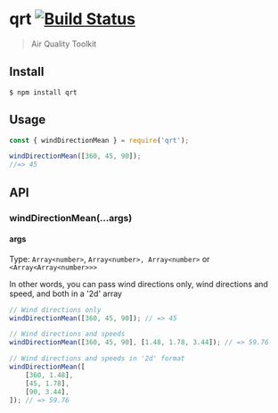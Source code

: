 # qrt [![Build Status](https://travis-ci.com/portothree/qrt.svg?branch=master)](https://travis-ci.com/github/portothree/qrt)

> Air Quality Toolkit

## Install

```
$ npm install qrt
```

## Usage

```js
const { windDirectionMean } = require('qrt');

windDirectionMean([360, 45, 90]);
//=> 45
```

## API

### windDirectionMean(...args)

#### args

Type: `Array<number>`, `Array<number>, Array<number>` or `<Array<Array<number>>>`

In other words, you can pass wind directions only, wind directions and speed, and both in a '2d' array

```js
// Wind directions only
windDirectionMean([360, 45, 90]); // => 45

// Wind directions and speeds
windDirectionMean([360, 45, 90], [1.48, 1.78, 3.44]); // => 59.76

// Wind directions and speeds in '2d' format
windDirectionMean([
	[360, 1.48],
	[45, 1.78],
	[90, 3.44],
]); // => 59.76
```
